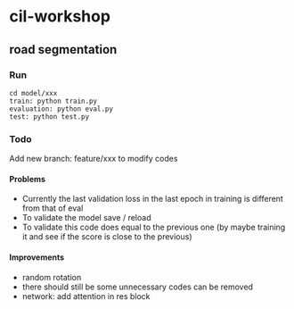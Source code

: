 # cil-workshop
## road segmentation

### Run
	cd model/xxx
	train: python train.py
	evaluation: python eval.py
	test: python test.py

### Todo
Add new branch: feature/xxx to modify codes

#### Problems 
 - Currently the last validation loss in the last epoch in training is different from that of eval
 - To validate the model save / reload
 - To validate this code does equal to the previous one (by maybe training it and see if the score is close to the previous)

#### Improvements
 - random rotation
 - there should still be some unnecessary codes can be removed
 - network: add attention in res block